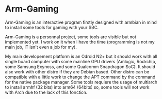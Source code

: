 # Arm-Gaming
Arm-Gaming is an interactive program firstly designed with armbian in mind to install some tools for gaming with your SBC.

Arm-Gaming is a personnal project, some tools are visible but not implemented yet. I work on it when I have the time (programming is not my main job, IT isn't even a job for my).

My main developement platform is an Odroid N2+ but it should work with all single board computer with some mainline GPU drivers (Amlogic, Rockchip, some Samsung Exynoss, and some Qualcomm Snapdragon SoC).
It should also work with other distro if they are Debian based. Other distro can be compatible with a little work to change the APT command by the command for the native package manager. Some tools requiere the usage of multiarch to install armhf (32 bits) into arm64 (64bits) so, some tools will not work with Arch due to the lack of this fonction.

